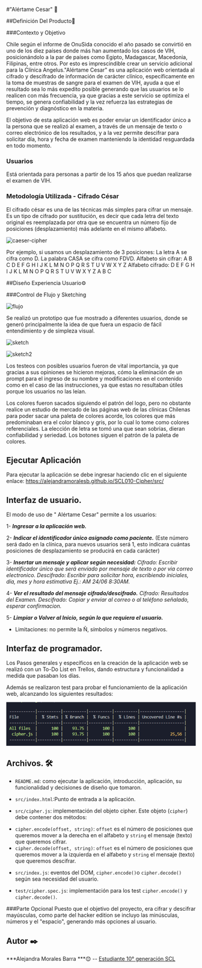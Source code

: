 #"Alértame Cesar" 💉

##Definición Del Producto📖

###Contexto y Objetivo

Chile  según el informe de OnuSida conocido el año pasado se convirtió en uno de los diez países donde más han aumentado los casos de VIH, posicionándolo a la par de países como Egipto, Madagascar, Macedonia, Filipinas, entre otros.
Por esto es imprescindible crear un servicio adicional para la  Clínica Angelus."Alértame Cesar" es una aplicación web orientada al cifrado y descifrado de información de carácter clínico, específicamente en la toma de muestras de sangre para el examen de VIH, ayuda a que el resultado sea lo  más expedito posible generando que las usuarios se lo realicen con más  frecuencia, ya que  gracias a este servicio se optimiza el tiempo,  se genera confiabilidad  y la vez refuerza las estrategias de prevención y diagnóstico en la materia.

El objetivo de esta aplicación web es poder enviar un identificador único  a la persona que se realizó al examen, a través de un mensaje de texto  o correo electrónico de los resultados, y a la vez permite descifrar para solicitar día, hora y fecha de examen manteniendo la identidad resguardada en todo momento.

### Usuarios
Está orientada para personas a partir de los 15 años que puedan realizarse el examen de VIH.

### Metodología Utilizada - Cifrado César
El cifrado césar es una de las técnicas más simples para cifrar un mensaje. Es un tipo de cifrado por sustitución, es decir que cada letra del texto original es reemplazada por otra que se encuentra un número fijo de posiciones (desplazamiento) más adelante en el mismo alfabeto.

![caeser-cipher](https://upload.wikimedia.org/wikipedia/commons/thumb/2/2b/Caesar3.svg/2000px-Caesar3.svg.png)

Por ejemplo, si usamos un desplazamiento de 3 posiciones:
La letra A se cifra como D.
La palabra CASA se cifra como FDVD.
Alfabeto sin cifrar: A B C D E F G H I J K L M N O P Q R S T U V W X Y Z
Alfabeto cifrado: D E F G H I J K L M N O P Q R S T U V W X Y Z A B C

##Diseño Experiencia Usuario⚙️  ️

###Control de Flujo y Sketching

![flujo](flujo.jpg)  

Se realizó un prototipo que fue mostrado a  diferentes usuarios,  donde se generó principalmente la idea de que fuera un espacio de fácil entendimiento y de simpleza visual.

![sketch](sketch.jpg) 

![sketch2](sketch2.jpg) 

Los testeos con posibles usuarios fueron de vital importancia, ya que gracias a sus opiniones se hicieron mejoras, cómo la eliminación de un prompt para el ingreso de su nombre  y modificaciones en el contenido como en el caso de las instrucciones, ya que estas no resultaban útiles porque  los usuarios no las leían.

Los colores fueron sacados siguiendo el patrón del logo, pero no obstante realice un estudio de mercado de las  páginas web de las clínicas Chilenas  para poder sacar una paleta de colores acorde, los colores que más  predominaban era el color blanco y gris, por lo cual lo tome como colores referenciales. La elección de letra se tomó una que sean sobrias, dieran confiabilidad  y seriedad. Los botones  siguen el patrón de la paleta de colores.

## Ejecutar Aplicación
Para ejecutar la aplicación se debe ingresar haciendo clic en el siguiente enlace:
https://alejandramoralesb.github.io/SCL010-Cipher/src/


## Interfaz de usuario.

El modo de uso de " Alértame Cesar" permite a los usuarios:

1- ***Ingresar a la aplicación web.***

2- ***Indicar el identificador único asignado como paciente.*** (Este número será dado en la clínica, para nuevos usuarios será 1, esto indicara cuántas posiciones de desplazamiento se producirá en cada carácter)

3- ***Insertar un mensaje y aplicar según necesidad:***
  *Cifrado: Escribir identificador único que  será enviado por mensaje de texto o por via correo electronico.*
  *Descifrado: Escribir para solicitar hora, escribiendo iniciales, día, mes y hora estimativa Ej.: AM 24/06 8:30AM.*

4- ***Ver el resultado del mensaje cifrado/descifrado.***
*Cifrado: Resultados del Examen.*
*Descifrado: Copiar y enviar al correo o al teléfono señalado, esperar confirmacion.*

5- ***Limpiar o Volver al Inicio, según lo que requiera el usuario.***

- Limitaciones: no permite la Ñ, símbolos y números negativos.

## Interfaz de programador. 
Los Pasos generales  y específicos en la creación de la aplicación web se realizó con un To-Do List en Trellos, dando estructura y funcionalidad a medida que pasaban los días.

Además se realizaron test para probar el funcionamiento de la aplicación web, alcanzando los siguientes resultados:

![Test Cipher](TestCipher.PNG) 

## Archivos. 🛠️

* `README.md`: como ejecutar la aplicación, introducción, aplicación, su funcionalidad y decisiones de diseño que tomaron.

* `src/index.html`:Punto de entrada a la aplicación.

* `src/cipher.js`: implementación  del objeto cipher. Este objeto (`cipher`) debe contener dos métodos:

- `cipher.encode(offset, string)`: `offset` es el número de posiciones que queremos mover a la derecha en el alfabeto y `string` el mensaje (texto) que queremos cifrar.
- `cipher.decode(offset, string)`: `offset` es el número de posiciones que queremos mover a la izquierda en el alfabeto y `string` el mensaje (texto) que queremos descifrar.

* `src/index.js`: eventos del DOM,  `cipher.encode()`o `cipher.decode()` según sea necesidad del usuario.

* `test/cipher.spec.js`: implementación para los test  `cipher.encode()` y `cipher.decode()`.

###Parte Opcional
Puesto que el objetivo del proyecto, era cifrar y descifrar mayúsculas, como parte del hacker edition se incluyo las minúsculas, números  y el "espacio", generando más opciones al usuario.

## Autor ✒️
***Alejandra Morales Barra ***😊 -- [Estudiante 10° generación SCL ](https://github.com/AlejandraMoralesB)
